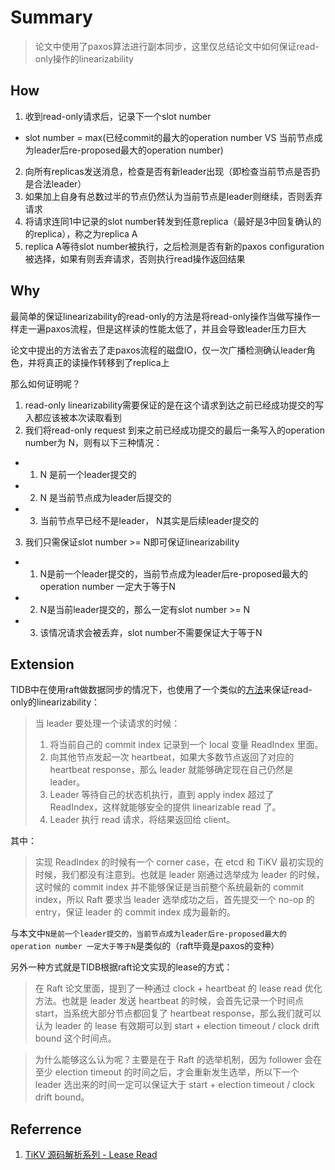 # Summary
> 论文中使用了paxos算法进行副本同步，这里仅总结论文中如何保证read-only操作的linearizability

## How

1. 收到read-only请求后，记录下一个slot number
  - slot number = max(已经commit的最大的operation number VS 当前节点成为leader后re-proposed最大的operation number)

2. 向所有replicas发送消息，检查是否有新leader出现（即检查当前节点是否扔是合法leader）
3. 如果加上自身有总数过半的节点仍然认为当前节点是leader则继续，否则丢弃请求
4. 将请求连同1中记录的slot number转发到任意replica（最好是3中回复确认的的replica），称之为replica A
5. replica A等待slot number被执行，之后检测是否有新的paxos configuration被选择，如果有则丢弃请求，否则执行read操作返回结果

## Why

最简单的保证linearizability的read-only的方法是将read-only操作当做写操作一样走一遍paxos流程，但是这样读的性能太低了，并且会导致leader压力巨大

论文中提出的方法省去了走paxos流程的磁盘IO，仅一次广播检测确认leader角色，并将真正的读操作转移到了replica上

那么如何证明呢？
1. read-only linearizability需要保证的是在这个请求到达之前已经成功提交的写入都应该被本次读取看到
2. 我们将read-only request 到来之前已经成功提交的最后一条写入的operation number为 N，则有以下三种情况：
  - 1. N 是前一个leader提交的
  - 2. N 是当前节点成为leader后提交的
  - 3. 当前节点早已经不是leader， N其实是后续leader提交的 
3. 我们只需保证slot number >= N即可保证linearizability
  - 1. N是前一个leader提交的，当前节点成为leader后re-proposed最大的operation number 一定大于等于N
  - 2. N是当前leader提交的，那么一定有slot number >= N
  - 3. 该情况请求会被丢弃，slot number不需要保证大于等于N
 
## Extension
 
TIDB中在使用raft做数据同步的情况下，也使用了一个类似的[方法](https://zhuanlan.zhihu.com/p/25367435)来保证read-only的linearizability：

>当 leader 要处理一个读请求的时候：
>1. 将当前自己的 commit index 记录到一个 local 变量 ReadIndex 里面。
>2. 向其他节点发起一次 heartbeat，如果大多数节点返回了对应的 heartbeat response，那么 leader 就能够确定现在自己仍然是 leader。
>3. Leader 等待自己的状态机执行，直到 apply index 超过了 ReadIndex，这样就能够安全的提供 linearizable read 了。
>4. Leader 执行 read 请求，将结果返回给 client。

其中：
>实现 ReadIndex 的时候有一个 corner case，在 etcd 和 TiKV 最初实现的时候，我们都没有注意到。也就是 leader 刚通过选举成为 leader 的时候，这时候的 commit index 并不能够保证是当前整个系统最新的 commit index，所以 Raft 要求当 leader 选举成功之后，首先提交一个 no-op 的 entry，保证 leader 的 commit index 成为最新的。

与本文中`N是前一个leader提交的，当前节点成为leader后re-proposed最大的operation number 一定大于等于N`是类似的（raft毕竟是paxos的变种）

另外一种方式就是TIDB根据raft论文实现的lease的方式：

>在 Raft 论文里面，提到了一种通过 clock + heartbeat 的 lease read 优化方法。也就是 leader 发送 heartbeat 的时候，会首先记录一个时间点 start，当系统大部分节点都回复了 heartbeat response，那么我们就可以认为 leader 的 lease 有效期可以到 start + election timeout / clock drift bound 这个时间点。

>为什么能够这么认为呢？主要是在于 Raft 的选举机制，因为 follower 会在至少 election timeout 的时间之后，才会重新发生选举，所以下一个 leader 选出来的时间一定可以保证大于 start + election timeout / clock drift bound。

## Referrence
1. [TiKV 源码解析系列 - Lease Read](https://zhuanlan.zhihu.com/p/25367435)
